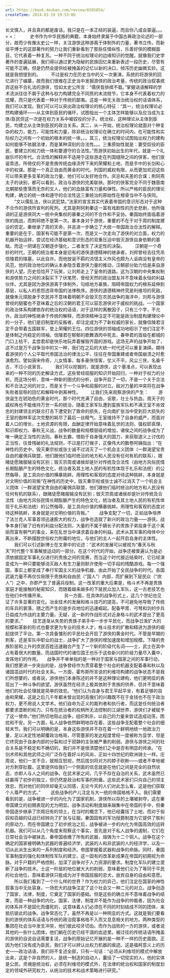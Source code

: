 ```yaml
---
url: https://book.douban.com/review/6595854/
createTime: 2014-03-19 19:53:06
---
```


长文慎入，并且真的都是废话，我只是在一本正经的装逼，而且你八成会蒙逼。。。= =：
　
     史书作为中华民族的典籍，本身始终隶属于中国古典政治论述的一部分，故而少有像太史公一样，关注游侠这种游离于体制外的力量，著书立传。而新垣平博士的这部著作的努力让我们重新看到了那些任情纵性，乐善好侠的模糊面目，它代表着一种复苏。一种不同于统治权理论的边缘知识的觉醒。就像我们史学著作的普遍延展，我们得以通过更为隐秘的民族回忆来重新表述一段历史，尽管有可能不正确，但是仍然会提供给被掩盖的记忆以新的决口，倾泻历史幽微玄妙。这就是我想提到的。
　　不过是权力在历史当中的又一次重演，系统的将游侠的回忆进行了编纂，故而我们很难在正史当中发掘游侠的政治考量，传统的政治叙事摈弃这些不合礼法的游侠，恰如太史公所言：“儒侠皆排摈不载。”掌握话语解释的学术流派往往不屑于这种与权力构建完全不同质的末流枝节，它本身不代表着权力的炫耀，而只是代表着一种对于传统的鄙夷。这是一种无关政治统治权的话语体系，我们可以发现。我们可以可以突出政治权理论的核心特征：“其一，统治权理论必然构建循环——从主体到臣民的循环，试图指出一个主体怎样能够以及应当成为主体/臣民但这一次是在权力关系中被奴役的分子。统治权，这种理论从主体到臣民，均建立从主体到臣民的政治关系。其二，从一开始，统治权理论就面对个种复杂的权力，能力，可能性和力量，除非统治权理论在确立的时间内，在可能性和实际权力之间有一个初始的根本的统一体。。。其三，统治权理论试图指出权力的建构如何能够不依据法律，而是某种深刻的合法性。。。三重原始性就是：要受奴役的臣民，要建立的权力统一体和要遵守的合法性。”而游侠初始出生的年代，就是一个礼崩乐坏的年代。合法性的解释并不适用于这些游走在列国缝隙之间的侠客，他们放诞乖违，所倚仗的不是贵族传统血缘流传下来的荣耀和土地，而是手中的长剑和心中的权谋。那是一个真正自由而黄金的时代。列国的威权有限，从而更加欢迎这些可以带来更多变革的政治力量，他们可以友好地合作。庆忌和夫差的合谋；荆轲燕太子的诀别，都可以看到，政治与游侠的完美联袂。那时的侠客完全不同于魏晋南北朝那些堕落而无奈的文人，他们的血脉富有力量和弹性。所以严格的臣民的理论构建，确立的统一体和遵守的合法性这三重统治的原始性在根骨当中不与侠同。
　　“文以儒乱法，侠以武犯禁。”法家的宣言其实代表着帝国的意识形态对于这种不合作的游侠所宣判的死刑。尤其是荆轲刺秦这一富有戏剧性的历史悲剧，他所强调的正是游侠同大一统中央集权的暴秦之间的不合作和不妥协。秦国始终面临着游侠的挑战，而荆轲绝不是第一次。暴本身对于游侠，重要的不在于对于周的制度建设的否定。秦继承了周的天命，并且进一步确立了大统一帝国政治合法性的解释。重要的是在于，国家有可能不是第一次，而是又一次走向了游侠的对立面，权力的机器开始运转，尝试在经济基础和意识形态的双重压迫中毁灭游侠自身依赖的基础，而这一阴谋在汉朝逐步强化，二者发生了决定性的决裂。
　　汉朝是一个奇妙的时代，王朝的统治者本身是旧有的游侠道德精神的继承者，刘邦曾经去往凭吊信陵君的陵墓，以此自许。而他放诞不羁的流氓主义作风也颇为人诟病没有皇帝的风范，他的政治地位的确认本身隐含着游侠力量的推动，汉朝部分助力恰是来自游侠的人望。历史恰恰开了玩笑，让刘邦走上了皇帝的道路。这为汉朝的中央集权制和游侠势力之间的决裂买下了伏笔然，曾经天然的政治盟友并不意味着永恒的利益伙伴。尤其是因为游侠游离于体制外，勾结地方豪族，阻碍帝国权力的根系延伸到基层，以私人的恩怨违背帝国的法律秩序。游侠的道德精神终究是利维坦的死敌，就像朱元璋脱身于农民并不意味着明朝不会毁灭在农民战争的海洋中，刘邦与游侠曾经的甜蜜也不意味着之后的汉朝的君王可以容忍游侠对于威权的挑战。一个国家的政治体系构建依存的统治权的话语，对于这样的离散因子，只有三个字，不允许。政治的神性继承于传统的解释，而游侠精神注定不可能是政治制度构建理论中的一分子，他们是旧制度的反叛者，却注定成为不了新权威的家长，就像信陵君注定不会带着五国联军，登上荣耀的王位。四位游侠的领袖成功地昭示了他们注定不是体制之内稳定的领袖，信陵君在郁郁的歌舞酒肉中死去，春申君的首级在都城的门口上枯干，孟尝君却是快乐地玩弄着摧毁齐国的游戏。这场无声的战争开始了，这不过是万千战争当中的又一种，我们在之后的大统一时代还可以重复演绎。期待着游侠的个人公平取代帝国法治的律法公平，往往在帝国重建或者帝国崩溃之时愈演愈烈。譬如唐宋传奇，儿女情事，每多豪侠怪客，仗义不平。风尘三侠，名垂千古，不过小说家言。
　　我们可以挖掘的，就是游侠，这个基准点，可以表现出来的一种不同的历史解读方式，这些曾经屈服的知识开始回归，一种对于权力的分析。而这场分析，意味一种新的图式的分析，战争开启了一切，不是一个关于合法和不合法之间的对立，而是关于一个斗争和屈服的对立。敌对力量的冲突将在战争失败者屈辱的回忆和解释中剥离神性。
　　让我们先来观察游侠的产生：
　　游侠诞生在琥珀色的黄金时代，那个时代充满了自由，讴歌，壮士与热血。周天子的威权再也不能维持万世一系的统治，随着王家军队遭到蛮族军队和不满王室不肯效忠的封建领主的联合打击下遭受到了致命的损失，在向南扩张当中受到巨大损失的王室的御林军这次完整的耗尽了最后一丝精气。王室维持不了自身的威严，而面对着人口的增长，土地资源的有限，血酬定律开始意味着乱世的法则，强权即真理，知识即权力。春秋无义战，战争的数量和规模层级的增加，诸侯之间的战争成为了唯一确定正当性的法则。春秋五霸，借助于自身强大的国力，来获取道义上讨伐的正当性，往昔残破的礼法规则，不过是打打幌子，正像伟大的数卷阿姨指出：“在神性的历史中，毁灭秦宗权或张士诚不过消灭了一个机会主义团体（一群渴望宝贵自由的雇佣兵联盟，他们跟他们临时统治的地方和人民没有任何有机的联系），跟赌徒愿赌服输没有区别；毁灭宗周或诸侯却是针对传统及合法性（由地方风俗民情长期酝酿产生的特色文化，统治者及其土地人民的有机性体现于礼乐和法统）的公然侮辱，是工具向价值的横暴挑衅。用理性和客观的态度对待这种挑衅，本身就是对文明价值的背叛“在神性的历史中，毁灭秦宗权或张士诚不过消灭了一个机会主义团体（一群渴望宝贵自由的雇佣兵联盟，他们跟他们临时统治的地方和人民没有任何有机的联系），跟赌徒愿赌服输没有区别；毁灭宗周或诸侯却是针对传统及合法性（由地方风俗民情长期酝酿产生的特色文化，统治者及其土地人民的有机性体现于礼乐和法统）的公然侮辱，是工具向价值的横暴挑衅。用理性和客观的态度对待这种挑衅，本身就是对文明价值的背叛。”
　　战争支配了一切，正如战争培养了法兰克人军事首领迅速膨大的权力，战争也造就了新兴的政治力量——游侠。战争本身打破了旧有的利益分配法则，大量的不属于嫡长子的贵族子弟投身于这个美丽而富有朝气的事业，来在乱世当中谋求着自身的利益。武术从其军事的母体中分离出来，不断摆脱世俗权力附庸的地位，与他们的主人一起开启自身的主体性。
　　我们可以引述新博士在文章中的论述：“武术的发展可以被视为“春天与秋天”时代整个军事解放运动的一部分。在这个时代的开始，战争还被普遍认为是必须依据固定军事礼仪进行的贵族之间的竞赛，而当这个时代接近结束时，它已经演变成为一种只要能够消灭敌人有生力量则默许使用一切手段的残酷游戏。每一个强国，事实上都变成了奉行军国主义的战争机器，由此开始了全民战争的时代。各国武装力量不再仅仅局限于贵族和自由民（“国人”）内部，而扩展到下层民众（“庶人”）之中，亦即产生了普遍兵役制。这一改革的重大后果是，格斗术不再是贵族家庭才能接触的秘密知识，而随着越来越多的下层民众加入军队，这一古老技艺也在他们中传播开来。
　　　　另一方面，在具体的战争形式上，这几个世纪也见证了许多显著的变化。冶金技术的发展和格斗技巧的提高，不可避免地导致了传统的车兵的衰落，随之而产生的是步兵地位的迅速崛起。配备甲胄、弓弩和剑的步兵日益成为作战的主要力量。无疑，这一新的作战形式对近身格斗的武术提出了更高的要求。”
　　技艺逐渐从失势的贵族子弟手中一步步平民化，而战争日渐扩大的规模和革新的形式也要求更为专业的技术人才，格斗技术的扩散和精进为游侠的崛起提供了平台。第一次具备雏形的平民社会开启了游侠的黄金时代。不管是早期的刺客，还是军队中职业的战士，战争扩大了游侠的增加速度和增加规模。下降的贵族阶层和上升的庶民百姓迅速融合产生了一个新的阶级代名词——士，武士在其中占有着很大的数量。而战国时代的诸位国王也乐于这些新兴的阶级力量尽入囊中，发挥他们的作用。
    战争并不单单指的是一种对于国家与国家之间的军事行动，我们想更进一步突出的是，战争曾经作为贯穿着整个社会的机器支配着春和秋以及诸国混战时代的社会关系。一方面，霍布斯所言说的利维坦构建的战争状态不是我们所想要的，或者说，游侠他们本身陈述的并不是这种理论建构，他们更明显的表现出了一种斗争的欲望。游侠虽然在经济上极其依附于贵族的供养，但并不意味着他们的社会伦理就是简单的效忠。“他们认为自身与君王平起平坐，有着足够的自由和荣耀，这是之后几千年都未曾出现的高傲们的兴趣既不在于金钱也不在于政治权力，更不用说人文学术。他们自命为正义的裁判者和执行者，而这是任何统治者都要求垄断的权力。只有在统治者的权柄所无法控制的江湖世界，游侠们才被赋予了这一使命。”他们热切地阻止战争，组织刺杀，以自己的力量来尝试造成动荡，困扰和不安。另一方面，私人战争依然鲜明地存在着，这些战争支配着整个社会的细枝末节。我们可以明确的是，本身这些游侠并不存在着一个鲜明地统一地政治力量，足以决定性地颠覆政治格局，尽管墨家的发达程度曾经一度被称为显学，但是它终究由于自身内部的分裂和过于寂静的主张被严重的削弱。游侠与游侠之间的社会关系是不稳定和不确切的，我们并不是很清楚他们之中是否有明显的师承。“在剑术师和其他武师之间广泛存在着好斗的风尚，正如十四世纪的欧洲骑士一样。庄周说，他们一言不合，就相互怒视，然后拔剑将对方的脖子砍断——或者不幸地被对方刺穿肚腹。这里提供给我们一个侧面的信息就是在他们之间是完全的自然状态，亦即人与人之间的战争。在武术家之间，几乎不存在自治的关系，武术虽然已经赢得了初步的独立，但仍然是政治和军事的附庸。这些武术家们只向自己的领主效忠，而对他们的同伴却毫无认同感，无论今天的人们对此怎么看，这是他们获取个人尊严的方式。”
　　这些战争的产儿注定与大一统的帝国格格不入。我们需要看到的是，战争被进一步的内化为了国家机制，游侠所以存的土壤被剥夺，这在秦帝国建立的初期表现的尤为明显。战争活动和制度越来越集中在帝国的手中，但秦帝国逐步继承了宗周旧有的领土，在当时的概念下，他已经囊括了土地，而对于匈奴和百越的征战已经转向了扩张与征服。秦国固有的军功授爵制度为它提供了胜利的原动力，而在帝国建立了初步统治之后，战争被进一步的内化为帝国高效的运转机器。我们可以从几个角度来观察这个事实，首先是对于私人战争的遏制，它们在日常社会当中被抹去，秦帝国收缴了所有的武器，熔铸为十二个铜人。战争在这个确定的国家被明确为武器的普遍经济学，武装的人和非武装的人的经济学，以及一切从此派生出来的一系列制度和经济。帝国掌握着武器和战争的命脉。同时，秦国军事制度的强化和体制性军队的建立，这一固有的改革新成果在帝国的初期视为命脉。对于户籍的严格控制，加深了战争对于人力资源的要求。制度化军队的建立垄断了战争的技术。士这一阶层的地位被大大的削弱，意味着他们沦为了等同于平民的社会地位，意味着游侠只能成为对于帝国屈服的忠犬，放弃自身的自由和意愿。
　　所以我们看到了一个什么样的世界？作为权力的异己，他们注定在国家的神性叙事当中无处容身。一场宏大的战争注定了这个社会又一种二元的对立。战争创造了国家，法律，制度，它奠定了国家的基础。但是这些的确立并不意味着战争的结束，而是一种战争的内化。国家，法律，制度并不能作为战争的仲裁者，因为社会的体系并不是固化而僵死的，这意味着人们必须在不同的时刻结成不同的团体，来抵抗彼此的战争。战争常态化了，虽然不再是以一种明显的方式。这就是我们要看到的游侠的体系话语与传统的政治叙事格格不入而又息息相关的地方。两种类型的集团在社会当中发生冲突，他们彼此咬牙切齿。而作为战败的一方的游侠，或者说其他的一些什么团体，他们躺在历史已经干涸的血迹里。被过往的传统话语所掩盖的游侠的自说自话需要复活，战争的原始记忆开展的是一种不一样的历史面貌。正因为他们没有成为臣民，我们才可以辨认出权力机器的痕迹。这是福柯意义上的历史——政治话语，我们将不复述全部，只有一句话：“必须从利维坦的模式中解放出来，这是个非自然的人，是统一制造的自动人，囊括了一切现实的人，他的实体是公民，灵魂是统治权，必须在利维坦的模式外，在法律的统治权和国家的制度划定的领域外研究权力，从统治的技术和战术策略进行研究。”